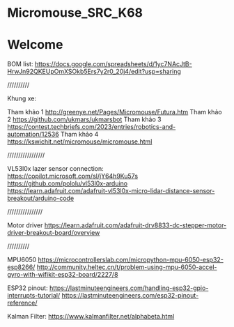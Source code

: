 # Micromouse_SRC_K68
# Welcome

BOM list: https://docs.google.com/spreadsheets/d/1yc7NAcJtB-HrwJn92QKEUpOmXSOkb5Ers7y2r0_20j4/edit?usp=sharing

//////////

Khung xe:

Tham khảo 1 http://greenye.net/Pages/Micromouse/Futura.htm Tham khảo 2 https://github.com/ukmars/ukmarsbot Tham khảo 3 https://contest.techbriefs.com/2023/entries/robotics-and-automation/12536 Tham khảo 4 https://kswichit.net/micromouse/micromouse.html

/////////////////

VL53l0x lazer sensor connection: https://copilot.microsoft.com/sl/jY64h9Ku57s https://github.com/pololu/vl53l0x-arduino https://learn.adafruit.com/adafruit-vl53l0x-micro-lidar-distance-sensor-breakout/arduino-code

////////////////

Motor driver https://learn.adafruit.com/adafruit-drv8833-dc-stepper-motor-driver-breakout-board/overview

//////////

MPU6050 https://microcontrollerslab.com/micropython-mpu-6050-esp32-esp8266/ http://community.heltec.cn/t/problem-using-mpu-6050-accel-gyro-with-wifikit-esp32-board/2227/8

ESP32 pinout: https://lastminuteengineers.com/handling-esp32-gpio-interrupts-tutorial/ https://lastminuteengineers.com/esp32-pinout-reference/

Kalman Filter: https://www.kalmanfilter.net/alphabeta.html